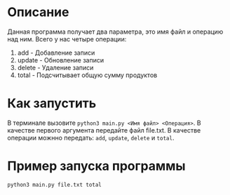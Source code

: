 # Описание
Данная программа получает два параметра, это имя файл и операцию над ним.
Всего у нас четыре операции: 
1. add - Добавление записи
2. update - Обновление записи
3. delete - Удаление записи
4. total - Подсчитывает общую сумму продуктов

# Как запустить
В терминале вызовите ```python3 main.py <Имя файл> <Операция>```.
В качестве первого аргумента передайте файл file.txt. В качестве операции можнно передать: ```add```, ```update```, ```delete``` и ```total```.

# Пример запуска программы
```python3 main.py file.txt total```
